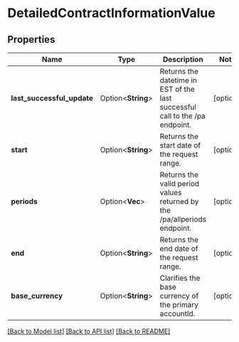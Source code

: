 # DetailedContractInformationValue

## Properties

Name | Type | Description | Notes
------------ | ------------- | ------------- | -------------
**last_successful_update** | Option<**String**> | Returns the datetime in EST of the last successful call to the /pa endpoint. | [optional]
**start** | Option<**String**> | Returns the start date of the request range. | [optional]
**periods** | Option<**Vec<String>**> | Returns the valid period values returned by the /pa/allperiods endpoint. | [optional]
**end** | Option<**String**> | Returns the end date of the request range. | [optional]
**base_currency** | Option<**String**> | Clarifies the base currency of the primary accountId. | [optional]

[[Back to Model list]](../README.md#documentation-for-models) [[Back to API list]](../README.md#documentation-for-api-endpoints) [[Back to README]](../README.md)


